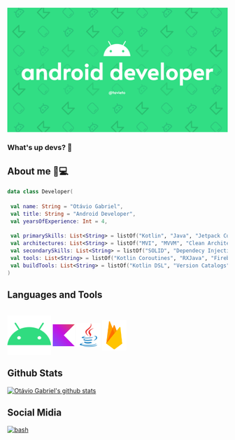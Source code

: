 ![wallpaper](/wallpaper.png)

### What's up devs? 🤙

## About me 📱💻

```kotlin
data class Developer(

 val name: String = "Otávio Gabriel",
 val title: String = "Android Developer",
 val yearsOfExperience: Int = 4,

 val primarySkills: List<String> = listOf("Kotlin", "Java", "Jetpack Compose", "XML", "Unit/UI Testing"),
 val architectures: List<String> = listOf("MVI", "MVVM", "Clean Architecture"),
 val secondarySkills: List<String> = listOf("SOLID", "Dependecy Injection", "Modular Design", "CI/CD"),
 val tools: List<String> = listOf("Kotlin Coroutines", "RXJava", "Firebase", "Detekt"),
 val buildTools: List<String> = listOf("Kotlin DSL", "Version Catalogs", "Gradle Plugins")
)
```

## Languages and Tools

<div style="display: inline_block"><br>
 <img align="center" height="90" width="100" src="/ic_android.svg">
 <img align="center" height="50" width="50" src="/ic_kotlin.svg">
 <img align="center" height="55" width="55" src="https://github.com/devicons/devicon/blob/master/icons/java/java-original.svg">
 <img align="center" height="70" width="55" src="/ic_firebase.svg">
</div>

## **Github Stats**
<a href="https://github.com/tavieto">
 <img align="center" src="https://github-readme-stats.vercel.app/api?username=tavieto&show_icons=true&theme=algolia&line_height=28" alt="Otávio Gabriel's github stats"/>
</a>
  
## Social Midia
 
<p align="left"> <a href="https://www.linkedin.com/in/tavieto/" target="_blank"> <img src="https://www.vectorlogo.zone/logos/linkedin/linkedin-tile.svg" alt="bash"width="40" height="40"/> </a></p>

